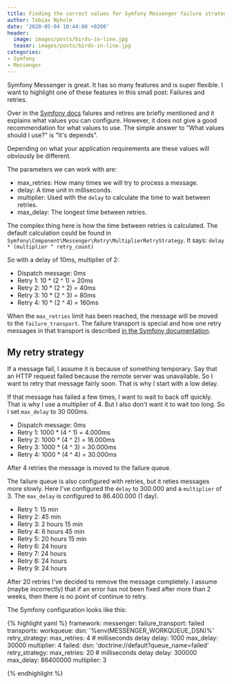 ```yaml
---
title: Finding the correct values for Symfony Messenger failure strategy 
author: Tobias Nyholm
date: '2020-05-04 10:44:00 +0200'
header:
  image: images/posts/birds-in-line.jpg
  teaser: images/posts/birds-in-line.jpg
categories:
- Symfony
- Messenger
---
```


Symfony Messenger is great. It has so many features and is super flexible. I want to 
highlight one of these features in this small post: Failures and retries. 

Over in the [Symfony docs](https://symfony.com/doc/current/messenger.html#retries-failures) 
falures and retires are briefly mentioned and it explains what values you can configure.
However, it does not give a good recommendation for what values to use. The simple 
answer to "What values should I use?" is "It's depends". 

Depending on what your application requirements are these values will obviously be 
different.

The parameters we can work with are: 

- max_retries: How many times we will try to process a message.
- delay: A time unit in milliseconds. 
- multiplier: Used with the ``delay`` to calculate the time to wait between retries.
- max_delay: The longest time between retries.

The complex thing here is how the time between retries is calculated. The default 
calculation could be found in ``Symfony\Component\Messenger\Retry\MultiplierRetryStrategy``. 
It says: ``delay * (multiplier ^ retry_count)``

So with a delay of 10ms, multiplier of 2: 
- Dispatch message: 0ms
- Retry 1: 10 * (2 ^ 1) = 20ms
- Retry 2: 10 * (2 ^ 2) = 40ms
- Retry 3: 10 * (2 ^ 3) = 80ms
- Retry 4: 10 * (2 ^ 4) = 160ms

When the ``max_retries`` limit has been reached, the message will be moved to the 
``failure_transport``. The failure transport is special and how one retry messages 
in that transport is described [in the Symfony documentation](https://symfony.com/doc/current/messenger.html#saving-retrying-failed-messages). 

## My retry strategy

If a message fail, I assume it is because of something temporary. Say that an HTTP 
request failed because the remote server was unavailable. So I want to retry that 
message fairly soon. That is why I start with a low delay. 

If that message has failed a few times, I want to wait to back off quickly. That is
why I use a multiplier of 4. But I also don't want it to wait too long. So I set
``max_delay`` to 30 000ms.

- Dispatch message: 0ms
- Retry 1: 1000 * (4 ^ 1) = 4.000ms
- Retry 2: 1000 * (4 ^ 2) = 16.000ms
- Retry 3: 1000 * (4 ^ 3) = 30.000ms
- Retry 4: 1000 * (4 ^ 4) = 30.000ms

After 4 retries the message is moved to the failure queue. 

The failure queue is also configured with retries, but it reties messages more slowly.
Here I've configured the ``delay`` to 300.000 and a ``multiplier`` of 3. The ``max_delay``
is configured to 86.400.000 (1 day). 

- Retry 1: 15 min
- Retry 2: 45 min
- Retry 3: 2 hours 15 min
- Retry 4: 6 hours 45 min
- Retry 5: 20 hours 15 min
- Retry 6: 24 hours
- Retry 7: 24 hours
- Retry 8: 24 hours
- Retry 9: 24 hours

After 20 retries I've decided to remove the message completely. I assume (maybe incorrectly)
that if an error has not been fixed after more than 2 weeks, then there is no point
of continue to retry. 

The Symfony configuration looks like this: 

{% highlight yaml %}
framework:
    messenger:
        failure_transport: failed
        transports:
            workqueue:
                dsn: '%env(MESSENGER_WORKQUEUE_DSN)%'
                retry_strategy:
                    max_retries: 4
                    # milliseconds delay
                    delay: 1000
                    max_delay: 30000
                    multiplier: 4
            failed:
                dsn: 'doctrine://default?queue_name=failed'
                retry_strategy:
                    max_retries: 20
                    # milliseconds delay
                    delay: 300000
                    max_delay: 86400000
                    multiplier: 3

{% endhighlight %}
